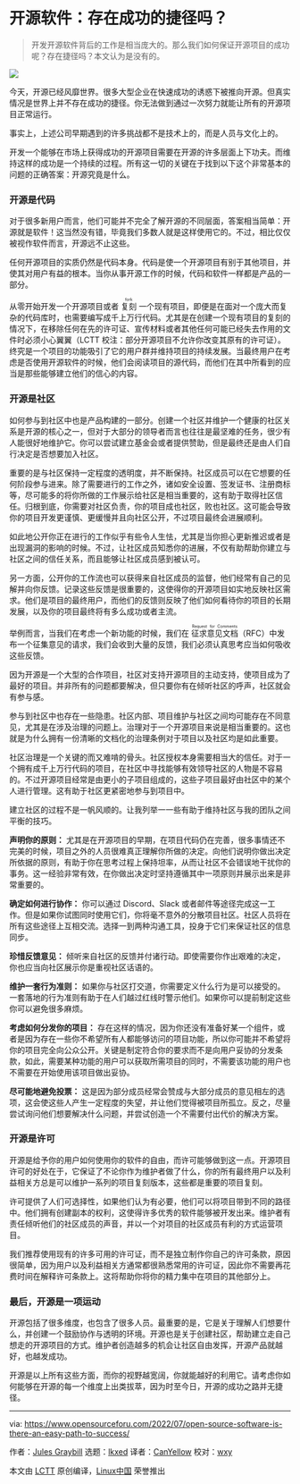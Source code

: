 [#]: subject: "Open Source Software: Is There an Easy Path to Success?"
[#]: via: "https://www.opensourceforu.com/2022/07/open-source-software-is-there-an-easy-path-to-success/"
[#]: author: "Jules Graybill https://www.opensourceforu.com/author/jules-graybill/"
[#]: collector: "lkxed"
[#]: translator: "CanYellow"
[#]: reviewer: "wxy"
[#]: publisher: "wxy"
[#]: url: "https://linux.cn/article-15702-1.html"

开源软件：存在成功的捷径吗？
======

> 开发开源软件背后的工作是相当庞大的。那么我们如何保证开源项目的成功呢？存在捷径吗？本文认为是没有的。

![][0]

今天，开源已经风靡世界。很多大型企业在快速成功的诱惑下被推向开源。但真实情况是世界上并不存在成功的捷径。你无法做到通过一次努力就能让所有的开源项目正常运行。

事实上，上述公司早期遇到的许多挑战都不是技术上的，而是人员与文化上的。

开发一个能够在市场上获得成功的开源项目需要在开源的许多层面上下功夫。而维持这样的成功是一个持续的过程。所有这一切的关键在于找到以下这个非常基本的问题的正确答案：开源究竟是什么。

### 开源是代码

对于很多新用户而言，他们可能并不完全了解开源的不同层面，答案相当简单：开源就是软件！这当然没有错，毕竟我们多数人就是这样使用它的。不过，相比仅仅被视作软件而言，开源远不止这些。

任何开源项目的实质仍然是代码本身。代码是使一个开源项目有别于其他项目，并使其对用户有益的根本。当你从事开源工作的时候，代码和软件一样都是产品的一部分。

从零开始开发一个开源项目或者 <ruby>复刻<rt>fork</rt></ruby> 一个现有项目，即便是在面对一个庞大而复杂的代码库时，也需要编写成千上万行代码。尤其是在创建一个现有项目的复刻的情况下，在移除任何在先的许可证、宣传材料或者其他任何可能已经失去作用的文件时必须小心翼翼（LCTT 校注：部分开源项目不允许你改变其原有的许可证）。终究是一个项目的功能吸引了它的用户群并维持项目的持续发展。当最终用户在考虑是否使用开源软件的时候，他们会阅读项目的源代码，而他们在其中所看到的应当是那些能够建立他们的信心的内容。

### 开源是社区

如何参与到社区中也是产品构建的一部分。创建一个社区并维护一个健康的社区关系是开源的核心之一，但对于大部分的领导者而言也往往是最坚难的任务，很少有人能很好地维护它。你可以尝试建立基金会或者提供赞助，但是最终还是由人们自行决定是否想要加入社区。

重要的是与社区保持一定程度的透明度，并不断保持。社区成员可以在它想要的任何阶段参与进来。除了需要进行的工作之外，诸如安全设置、签发证书、注册商标等，尽可能多的将你所做的工作展示给社区是相当重要的，这有助于取得社区信任。归根到底，你需要对社区负责，你的项目成也社区，败也社区。这可能会导致你的项目开发更谨慎、更缓慢并且向社区公开，不过项目最终会进展顺利。

如此地公开你正在进行的工作似乎有些令人生怯，尤其是当你担心更新推迟或者是出现漏洞的影响的时候。不过，让社区成员知悉你的进展，不仅有助帮助你建立与社区之间的信任关系，而且能够让社区成员感到被认可。

另一方面，公开你的工作流也可以获得来自社区成员的监督，他们经常有自己的见解并向你反馈。记录这些反馈是很重要的，这使得你的开源项目如实地反映社区需求。他们是项目的最终用户，而他们的反馈则反映了他们如何看待你的项目的长期发展，以及你的项目最终将有多么成功或者主流。

举例而言，当我们在考虑一个新功能的时候，我们在 <ruby>征求意见文档<rt>Request for Comments</rt></ruby>（RFC）中发布一个征集意见的请求，我们会收到大量的反馈，我们必须认真思考应当如何吸收这些反馈。

因为开源是一个大型的合作项目，社区对支持开源项目的主动支持，使项目成为了最好的项目。并非所有的问题都要解决，但只要你有在倾听社区的呼声，社区就会有参与感。

参与到社区中也存在一些隐患。社区内部、项目维护与社区之间均可能存在不同意见，尤其是在涉及治理的问题上。治理对于一个开源项目来说是相当重要的。这也就是为什么拥有一份清晰的文档化的治理条例对于项目以及社区均是如此重要。

社区治理是一个关键的而又难啃的骨头。社区授权本身需要相当大的信任。对于一个拥有成千上万行代码的项目，在社区中寻找能够有效领导社区的人物是不容易的。不过开源项目经常是由更小的子项目组成的，这些子项目最好由社区中的某个人进行管理。这有助于社区更紧密地参与到项目中。

建立社区的过程不是一帆风顺的。让我列举一一些有助于维持社区与我的团队之间平衡的技巧。

**声明你的原则：** 尤其是在开源项目的早期，在项目代码仍在完善，很多事情还不完美的时候，项目之外的人员很难真正理解你所做的决定。向他们说明你做出决定所依据的原则，有助于你在思考过程上保持坦率，从而让社区不会错误地干扰你的事务。这一经验非常有效，在你做出决定时坚持遵循其中一项原则并展示出来是非常重要的。

**确定如何进行协作：** 你可以通过 Discord、Slack 或者邮件等途径完成这一工作。但是如果你试图同时使用它们，你将毫不意外的分散项目社区。社区人员将在所有这些途径上互相交流。选择一到两种沟通工具，投身于它们来保证社区的信息同步。

**珍惜反馈意见：** 倾听来自社区的反馈并付诸行动。即使需要你作出艰难的决定，你也应当向社区展示你是重视社区话语的。

**维护一套行为准则：** 如果你与社区打交道，你需要定义什么行为是可以接受的。一套落地的行为准则有助于在人们越过红线时警示他们。如果你可以提前制定这些你可以避免很多麻烦。

**考虑如何分发你的项目：** 存在这样的情况，因为你还没有准备好某一个组件，或者是因为存在一些你不希望所有人都能够访问的项目功能，所以你可能并不希望将你的项目完全向公众公开。关键是制定符合你的要求而不是向用户妥协的分发条款，如此，需要某种功能的用户可以获取所需项目的同时，不需要该功能的用户也不需要在开始使用该项目做出妥协。

**尽可能地避免投票：** 这是因为部分成员经常会赞成与大部分成员的意见相左的选项，这会使这些人产生一定程度的失望，并让他们觉得被项目所孤立。反之，尽量尝试询问他们想要解决什么问题，并尝试创造一个不需要付出代价的解决方案。

### 开源是许可

开源是给予你的用户如何使用你的软件的自由，而许可能够做到这一点。开源项目许可的好处在于，它保证了不论你作为维护者做了什么，你的所有最终用户以及利益相关方总是可以维护一系列的项目复刻版本，这些都是重要的项目复刻。

许可提供了人们可选择性，如果他们认为有必要，他们可以将项目带到不同的路径中。他们拥有创建副本的权利，这使得许多优秀的软件能够被开发出来。维护者有责任倾听他们的社区成员的声音，并以一个对项目的社区成员有利的方式运营项目。

我们推荐使用现有的许多可用的许可证，而不是独立制作你自己的许可条款，原因很简单，因为用户以及利益相关方通常都很熟悉常用的许可证，因此你不需要再花费时间在解释许可条款上。这将帮助你将你的精力集中在项目的其他部分上。

### 最后，开源是一项运动

开源包括了很多维度，也包含了很多人员。最重要的是，它是关于理解人们想要什么，并创建一个鼓励协作与透明的环境。开源也是关于创建社区，帮助建立走自己想走的开源项目的方式。维护者创造越多的机会让社区自由发挥，开源产品就越好，也越发成功。

开源是以上所有这些方面，而你的视野越宽阔，你就能越好的利用它。请考虑你如何能够在开源的每一个维度上出类拔萃，因为时至今日，开源的成功之路并无捷径。

---

via: https://www.opensourceforu.com/2022/07/open-source-software-is-there-an-easy-path-to-success/

作者：[Jules Graybill][a]
选题：[lkxed][b]
译者：[CanYellow](https://github.com/CanYellow)
校对：[wxy](https://github.com/wxy)

本文由 [LCTT](https://github.com/LCTT/TranslateProject) 原创编译，[Linux中国](https://linux.cn/) 荣誉推出

[a]: https://www.opensourceforu.com/author/jules-graybill/
[b]: https://github.com/lkxed
[1]: https://www.opensourceforu.com/wp-content/uploads/2022/07/team-work-working-together-1.jpg
[0]: https://img.linux.net.cn/data/attachment/album/202304/08/122245uqlbfaxp3flkwf5b.jpg